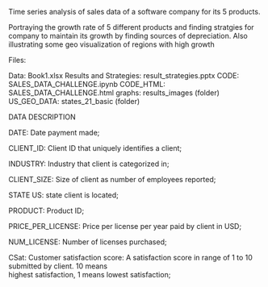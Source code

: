 Time series analysis of sales data of a software company for its 5 products. 

Portraying the growth rate of 5 different products and finding stratgies for company to maintain its growth by finding 
sources of depreciation. Also illustrating some geo visualization of regions with high growth





Files: 


Data: Book1.xlsx
Results and Strategies: result_strategies.pptx
CODE: SALES_DATA_CHALLENGE.ipynb
CODE_HTML: SALES_DATA_CHALLENGE.html
graphs: results_images (folder)
US_GEO_DATA: states_21_basic (folder)


DATA DESCRIPTION

DATE:                Date payment made;

CLIENT_ID: 	          Client ID that uniquely identifies a client;

INDUSTRY:	            Industry that client is categorized in;

CLIENT_SIZE:	          Size of client as number of employees reported;

STATE	US:              state client is located;

PRODUCT:	              Product ID;

PRICE_PER_LICENSE:	    Price per license per year paid by client in USD;

NUM_LICENSE:	          Number of licenses purchased;

CSat:	                Customer satisfaction score: A satisfaction score in range of 1 to 10 submitted by client. 10 means            
                      highest satisfaction, 1 means lowest satisfaction;
